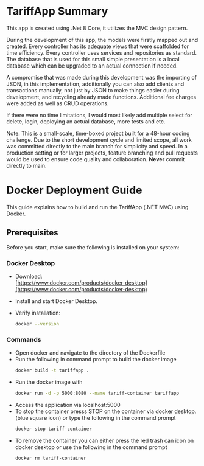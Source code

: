 # TariffApp Summary
This app is created using .Net 8 Core, it utilizes the MVC design pattern.

During the development of this app, the models were firstly mapped out and created. Every controller has its adequate views that were scaffolded for time efficiency.
Every controller uses services and repositories as standard. The database that is used for this small simple presentation is a local database which can be upgraded to an actual connection if needed.

A compromise that was made during this development was the importing of JSON, in this implementation, additionally you can also add clients and transactions manually, not just by JSON to make things easier during development, and recycling already made functions.
Additional fee charges were added as well as CRUD operations.

If there were no time limitations, I would most likely add multiple select for delete, login, deploying an actual database, more tests and etc.

Note: This is a small-scale, time-boxed project built for a 48-hour coding challenge. Due to the short development cycle and limited scope, all work was committed directly to the main branch for simplicity and speed. In a production setting or for larger projects, feature branching and pull requests would be used to ensure code quality and collaboration. **Never** commit directly to main.

# Docker Deployment Guide

This guide explains how to build and run the TariffApp (.NET MVC) using Docker.

## Prerequisites

Before you start, make sure the following is installed on your system:

### Docker Desktop
- Download:  
  [https://www.docker.com/products/docker-desktop](https://www.docker.com/products/docker-desktop)

- Install and start Docker Desktop.
- Verify installation:
  ```bash
  docker --version
  ```
### Commands
- Open docker and navigate to the directory of the Dockerfile
- Run the following in command prompt to build the docker image
  ```bash
  docker build -t tariffapp .
  ```
- Run the docker image with
  ```bash
  docker run -d -p 5000:8080 --name tariff-container tariffapp
  ```
- Access the application via localhost:5000
- To stop the container presss STOP on the container via docker desktop. (blue square icon) or type the following in the command prompt 
  ```bash
  docker stop tariff-container
  ```
- To remove the container you can either press the red trash can icon on docker desktop or use the following in the command prompt
  ```bash
  docker rm tariff-container
  ```

  
